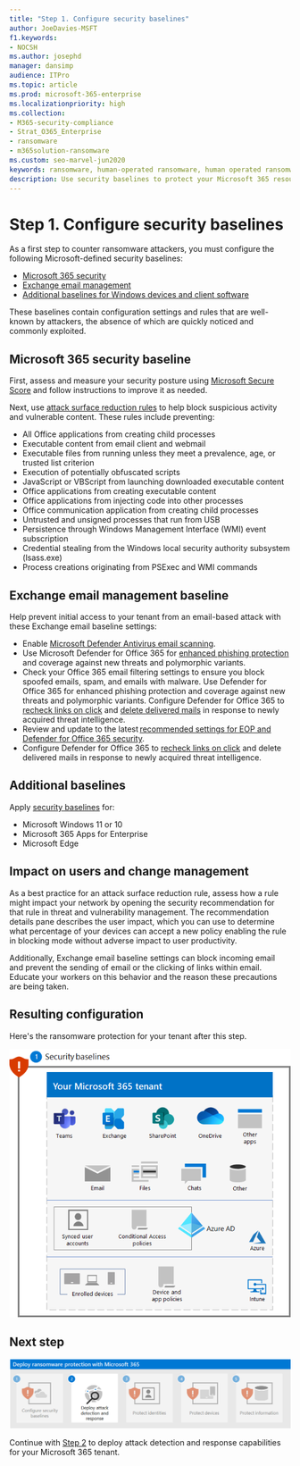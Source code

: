```yaml
---
title: "Step 1. Configure security baselines"
author: JoeDavies-MSFT
f1.keywords:
- NOCSH
ms.author: josephd
manager: dansimp
audience: ITPro
ms.topic: article
ms.prod: microsoft-365-enterprise
ms.localizationpriority: high
ms.collection:
- M365-security-compliance
- Strat_O365_Enterprise
- ransomware
- m365solution-ransomware
ms.custom: seo-marvel-jun2020
keywords: ransomware, human-operated ransomware, human operated ransomware, HumOR, extortion attack, ransomware attack, encryption, cryptovirology, zero trust
description: Use security baselines to protect your Microsoft 365 resources from ransomware attacks.
---
```


# Step 1. Configure security baselines

As a first step to counter ransomware attackers, you must configure the following Microsoft-defined security baselines:

- [Microsoft 365 security](#microsoft-365-security-baseline)
- [Exchange email management](#exchange-email-management-baseline)
- [Additional baselines for Windows devices and client software](#additional-baselines)

These baselines contain configuration settings and rules that are well-known by attackers, the absence of which are quickly noticed and commonly exploited.

## Microsoft 365 security baseline

First, assess and measure your security posture using [Microsoft Secure Score](/microsoft-365/security/defender/microsoft-secure-score) and follow instructions to improve it as needed.

Next, use [attack surface reduction rules](/microsoft-365/security/defender-endpoint/attack-surface-reduction-rules-deployment) to help block suspicious activity and vulnerable content. These rules include preventing:

- All Office applications from creating child processes
- Executable content from email client and webmail
- Executable files from running unless they meet a prevalence, age, or trusted list criterion
- Execution of potentially obfuscated scripts
- JavaScript or VBScript from launching downloaded executable content
- Office applications from creating executable content
- Office applications from injecting code into other processes
- Office communication application from creating child processes
- Untrusted and unsigned processes that run from USB
- Persistence through Windows Management Interface (WMI) event subscription
- Credential stealing from the Windows local security authority subsystem (lsass.exe)
- Process creations originating from PSExec and WMI commands

## Exchange email management baseline 

Help prevent initial access to your tenant from an email-based attack with these Exchange email baseline settings:

- Enable [Microsoft Defender Antivirus email scanning](/microsoft-365/security/defender-endpoint/configure-advanced-scan-types-microsoft-defender-antivirus).
- Use Microsoft Defender for Office 365 for [enhanced phishing protection](/microsoft-365/security/office-365-security/anti-phishing-protection) and coverage against new threats and polymorphic variants.
- Check your Office 365 email filtering settings to ensure you block spoofed emails, spam, and emails with malware. Use Defender for Office 365 for enhanced phishing protection and coverage against new threats and polymorphic variants. Configure Defender for Office 365 to [recheck links on click](/microsoft-365/security/office-365-security/atp-safe-links) and [delete delivered mails](/microsoft-365/security/office-365-security/zero-hour-auto-purge) in response to newly acquired threat intelligence.
- Review and update to the latest [recommended settings for EOP and Defender for Office 365 security](/microsoft-365/security/office-365-security/recommended-settings-for-eop-and-office365-atp).
- Configure Defender for Office 365 to [recheck links on click](/microsoft-365/security/office-365-security/set-up-safe-links-policies) and delete delivered mails in response to newly acquired threat intelligence.

## Additional baselines

Apply [security baselines](https://techcommunity.microsoft.com/t5/microsoft-security-baselines/bg-p/Microsoft-Security-Baselines) for:

- Microsoft Windows 11 or 10
- Microsoft 365 Apps for Enterprise
- Microsoft Edge

## Impact on users and change management

As a best practice for an attack surface reduction rule, assess how a rule might impact your network by opening the security recommendation for that rule in threat and vulnerability management. The recommendation details pane describes the user impact, which you can use to determine what percentage of your devices can accept a new policy enabling the rule in blocking mode without adverse impact to user productivity.

Additionally, Exchange email baseline settings can block incoming email and prevent the sending of email or the clicking of links within email. Educate your workers on this behavior and the reason these precautions are being taken.

## Resulting configuration

Here's the ransomware protection for your tenant after this step.

![Ransomware protection for your Microsoft 365 tenant after Step 1](../media/ransomware-protection-microsoft-365/ransomware-protection-microsoft-365-architecture-step1.png)


## Next step

[![Step 2 for ransomware protection with Microsoft 365](../media/ransomware-protection-microsoft-365/ransomware-protection-microsoft-365-step2.png)](ransomware-protection-microsoft-365-attack-detection-response.md)

Continue with [Step 2](ransomware-protection-microsoft-365-attack-detection-response.md) to deploy attack detection and response capabilities for your Microsoft 365 tenant.
